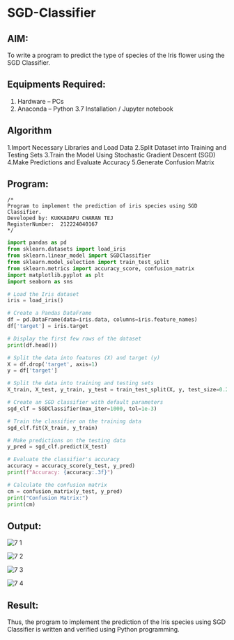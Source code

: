 # SGD-Classifier
## AIM:
To write a program to predict the type of species of the Iris flower using the SGD Classifier.

## Equipments Required:
1. Hardware – PCs
2. Anaconda – Python 3.7 Installation / Jupyter notebook

## Algorithm
1.Import Necessary Libraries and Load Data
2.Split Dataset into Training and Testing Sets
3.Train the Model Using Stochastic Gradient Descent (SGD)
4.Make Predictions and Evaluate Accuracy
5.Generate Confusion Matrix

## Program:
```
/*
Program to implement the prediction of iris species using SGD Classifier.
Developed by: KUKKADAPU CHARAN TEJ
RegisterNumber:  212224040167
*/
```
```py
import pandas as pd
from sklearn.datasets import load_iris
from sklearn.linear_model import SGDClassifier
from sklearn.model_selection import train_test_split
from sklearn.metrics import accuracy_score, confusion_matrix
import matplotlib.pyplot as plt
import seaborn as sns

# Load the Iris dataset
iris = load_iris()

# Create a Pandas DataFrame
df = pd.DataFrame(data=iris.data, columns=iris.feature_names)
df['target'] = iris.target

# Display the first few rows of the dataset
print(df.head())

# Split the data into features (X) and target (y)
X = df.drop('target', axis=1)
y = df['target']

# Split the data into training and testing sets
X_train, X_test, y_train, y_test = train_test_split(X, y, test_size=0.2, random_state=42)

# Create an SGD classifier with default parameters
sgd_clf = SGDClassifier(max_iter=1000, tol=1e-3)

# Train the classifier on the training data
sgd_clf.fit(X_train, y_train)

# Make predictions on the testing data
y_pred = sgd_clf.predict(X_test)

# Evaluate the classifier's accuracy
accuracy = accuracy_score(y_test, y_pred)
print(f"Accuracy: {accuracy:.3f}")

# Calculate the confusion matrix
cm = confusion_matrix(y_test, y_pred)
print("Confusion Matrix:")
print(cm)
```

## Output:

![7 1](https://github.com/user-attachments/assets/97efd548-0dc7-4e25-8d5e-322afaebd66f)

![7 2](https://github.com/user-attachments/assets/53938b3a-e50d-42e0-be57-f4745f5076be)


![7 3](https://github.com/user-attachments/assets/fbc1e8e6-87d7-4968-add6-7955f2092f6a)

![7 4](https://github.com/user-attachments/assets/b4c5c43d-7d48-48d0-9562-51ca2e12d5b0)

## Result:
Thus, the program to implement the prediction of the Iris species using SGD Classifier is written and verified using Python programming.
